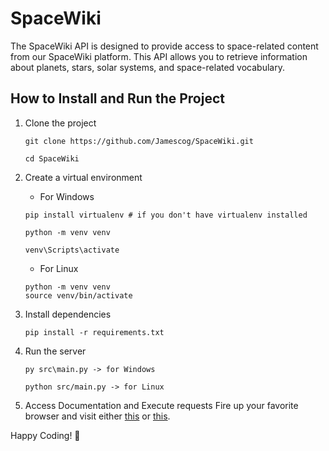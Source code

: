 # SpaceWiki
The SpaceWiki API is designed to provide access to space-related content from our SpaceWiki platform. This API allows you to retrieve information about planets, stars, solar systems, and space-related vocabulary. 

## How to Install and Run the Project
1. Clone the project
    ```
    git clone https://github.com/Jamescog/SpaceWiki.git
    
    cd SpaceWiki
    ```
2. Create a virtual environment
    - For Windows
    ```
    pip install virtualenv # if you don't have virtualenv installed

    python -m venv venv

    venv\Scripts\activate
    ```
    - For Linux
    ```
    python -m venv venv
    source venv/bin/activate
    ```

3. Install dependencies
    ```
    pip install -r requirements.txt
    ```

4. Run the server
    ```
    py src\main.py -> for Windows

    python src/main.py -> for Linux
    ```

5. Access Documentation and Execute requests
    Fire up your favorite browser and visit either [this](http://localhost:8000/docs) or [this](http://localhost://localhost:8000/redoc).

Happy Coding! :rocket:
